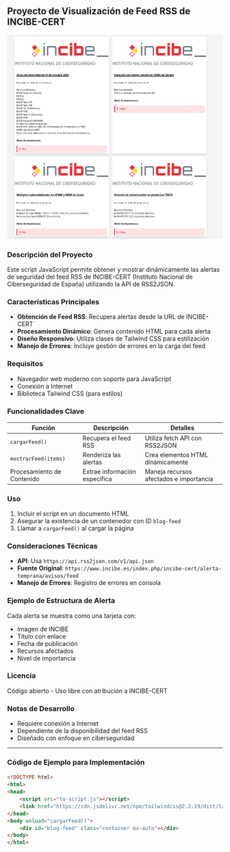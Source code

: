 ## Proyecto de Visualización de Feed RSS de INCIBE-CERT

![Captura de pantalla de como se ven en pantalla grande los avisos.](assets/images/screenshot.png)

### Descripción del Proyecto
Este script JavaScript permite obtener y mostrar dinámicamente las alertas de seguridad del feed RSS de INCIBE-CERT (Instituto Nacional de Ciberseguridad de España) utilizando la API de RSS2JSON.

### Características Principales
- **Obtención de Feed RSS**: Recupera alertas desde la URL de INCIBE-CERT
- **Procesamiento Dinámico**: Genera contenido HTML para cada alerta
- **Diseño Responsivo**: Utiliza clases de Tailwind CSS para estilización
- **Manejo de Errores**: Incluye gestión de errores en la carga del feed

### Requisitos
- Navegador web moderno con soporte para JavaScript
- Conexión a Internet
- Biblioteca Tailwind CSS (para estilos)

### Funcionalidades Clave

| Función | Descripción | Detalles |
|---------|-------------|----------|
| `cargarFeed()` | Recupera el feed RSS | Utiliza fetch API con RSS2JSON |
| `mostrarFeed(items)` | Renderiza las alertas | Crea elementos HTML dinámicamente |
| Procesamiento de Contenido | Extrae información específica | Maneja recursos afectados e importancia |

### Uso
1. Incluir el script en un documento HTML
2. Asegurar la existencia de un contenedor con ID `blog-feed`
3. Llamar a `cargarFeed()` al cargar la página

### Consideraciones Técnicas
- **API**: Usa `https://api.rss2json.com/v1/api.json`
- **Fuente Original**: `https://www.incibe.es/index.php/incibe-cert/alerta-temprana/avisos/feed`
- **Manejo de Errores**: Registro de errores en consola

### Ejemplo de Estructura de Alerta
Cada alerta se muestra como una tarjeta con:
- Imagen de INCIBE
- Título con enlace
- Fecha de publicación
- Recursos afectados
- Nivel de importancia

### Licencia
Código abierto - Uso libre con atribución a INCIBE-CERT

### Notas de Desarrollo
- Requiere conexión a Internet
- Dependiente de la disponibilidad del feed RSS
- Diseñado con enfoque en ciberseguridad

<hr>

### Código de Ejemplo para Implementación
```html
<!DOCTYPE html>
<html>
<head>
    <script src="tu-script.js"></script>
    <link href="https://cdn.jsdelivr.net/npm/tailwindcss@2.2.19/dist/tailwind.min.css" rel="stylesheet">
</head>
<body onload="cargarFeed()">
    <div id="blog-feed" class="container mx-auto"></div>
</body>
</html>
```